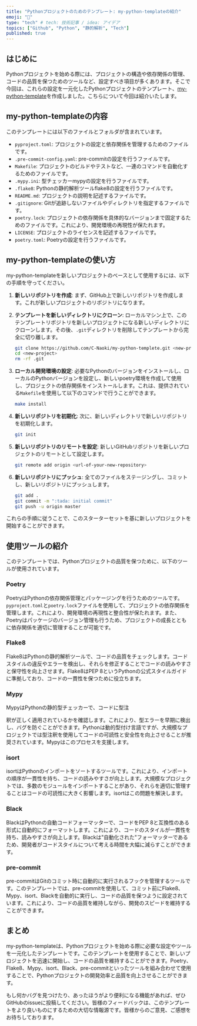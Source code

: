 ```yaml
---
title: "Pythonプロジェクトのためのテンプレート: my-python-templateの紹介"
emoji: "👏"
type: "tech" # tech: 技術記事 / idea: アイデア
topics: ["Github", "Python", "静的解析", "Tech"]
published: true
---
```

## はじめに

Pythonプロジェクトを始める際には、プロジェクトの構造や依存関係の管理、コードの品質を保つためのツールなど、設定すべき項目が多くあります。そこで今回は、これらの設定を一元化したPythonプロジェクトのテンプレート、[my-python-template](https://github.com/C-Naoki/my-python-template)を作成しました。こちらについて今回は紹介いたします。

## my-python-templateの内容

このテンプレートには以下のファイルとフォルダが含まれています。

- `pyproject.toml`: プロジェクトの設定と依存関係を管理するためのファイルです。
- `.pre-commit-config.yaml`: pre-commitの設定を行うファイルです。
- `Makefile`: プロジェクトのビルドやテストなど、一連のコマンドを自動化するためのファイルです。
- `.mypy.ini`: 型チェッカーmypyの設定を行うファイルです。
- `.flake8`: Pythonの静的解析ツールflake8の設定を行うファイルです。
- `README.md`: プロジェクトの説明を記述するファイルです。
- `.gitignore`: Gitが追跡しないファイルやディレクトリを指定するファイルです。
- `poetry.lock`: プロジェクトの依存関係を具体的なバージョンまで固定するためのファイルです。これにより、開発環境の再現性が保たれます。
- `LICENSE`: プロジェクトのライセンスを記述するファイルです。
- `poetry.toml`: Poetryの設定を行うファイルです。

## my-python-templateの使い方

my-python-templateを新しいプロジェクトのベースとして使用するには、以下の手順を守ってください。

1. **新しいリポジトリを作成**: まず、GitHub上で新しいリポジトリを作成します。これが新しいプロジェクトのリポジトリになります。

2. **テンプレートを新しいディレクトリにクローン**: ローカルマシン上で、このテンプレートリポジトリを新しいプロジェクトになる新しいディレクトリにクローンします。その後、`.git`ディレクトリを削除してテンプレートから完全に切り離します。
    ```bash
    git clone https://github.com/C-Naoki/my-python-templete.git <new-project>
    cd <new-project>
    rm -rf .git
    ```

3. **ローカル開発環境の設定**: 必要なPythonのバージョンをインストールし、ローカルのPythonバージョンを設定し、新しいpoetry環境を作成して使用し、プロジェクトの依存関係をインストールします。これは、提供されている`Makefile`を使用して以下のコマンドで行うことができます。

    ```bash
    make install
    ```

4. **新しいリポジトリを初期化**: 次に、新しいディレクトリで新しいリポジトリを初期化します。

    ```bash
    git init
    ```

5. **新しいリポジトリのリモートを設定**: 新しいGitHubリポジトリを新しいプロジェクトのリモートとして設定します。

    ```bash
    git remote add origin <url-of-your-new-repository>
    ```

6. **新しいリポジトリにプッシュ**: 全てのファイルをステージングし、コミットし、新しいリポジトリにプッシュします。

    ```bash
    git add .
    git commit -m ":tada: initial commit"
    git push -u origin master
    ```

これらの手順に従うことで、このスターターセットを基に新しいプロジェクトを開始することができます。

## 使用ツールの紹介

このテンプレートでは、Pythonプロジェクトの品質を保つために、以下のツールが使用されています。

### Poetry

PoetryはPythonの依存関係管理とパッケージングを行うためのツールです。`pyproject.toml`と`poetry.lock`ファイルを使用して、プロジェクトの依存関係を管理します。これにより、開発環境の再現性と整合性が保たれます。また、Poetryはパッケージのバージョン管理も行うため、プロジェクトの成長とともに依存関係を適切に管理することが可能です。

### Flake8

Flake8はPythonの静的解析ツールで、コードの品質をチェックします。コードスタイルの違反やエラーを検出し、それらを修正することでコードの読みやすさと保守性を向上させます。Flake8はPEP 8というPythonの公式スタイルガイドに準拠しており、コードの一貫性を保つために役立ちます。

### Mypy

MypyはPythonの静的型チェッカーで、コードに型注

釈が正しく適用されているかを確認します。これにより、型エラーを早期に検出し、バグを防ぐことができます。Pythonは動的型付け言語ですが、大規模なプロジェクトでは型注釈を使用してコードの可読性と安全性を向上させることが推奨されています。Mypyはこのプロセスを支援します。

### isort

isortはPythonのインポートをソートするツールです。これにより、インポートの順序が一貫性を持ち、コードの読みやすさが向上します。大規模なプロジェクトでは、多数のモジュールをインポートすることがあり、それらを適切に管理することはコードの可読性に大きく影響します。isortはこの問題を解決します。

### Black

BlackはPythonの自動コードフォーマッターで、コードをPEP 8と互換性のある形式に自動的にフォーマットします。これにより、コードのスタイルが一貫性を持ち、読みやすさが向上します。Blackは"自動化された"フォーマッターであるため、開発者がコードスタイルについて考える時間を大幅に減らすことができます。

### pre-commit

pre-commitはGitのコミット時に自動的に実行されるフックを管理するツールです。このテンプレートでは、pre-commitを使用して、コミット前にFlake8、Mypy、isort、Blackを自動的に実行し、コードの品質を保つように設定されています。これにより、コードの品質を維持しながら、開発のスピードを維持することができます。

## まとめ

my-python-templateは、Pythonプロジェクトを始める際に必要な設定やツールを一元化したテンプレートです。このテンプレートを使用することで、新しいプロジェクトを迅速に開始し、コードの品質を維持することができます。Poetry、Flake8、Mypy、isort、Black、pre-commitといったツールを組み合わせて使用することで、Pythonプロジェクトの開発効率と品質を向上させることができます。

もし何かバグを見つけたり、あったほうがより便利になる機能があれば、ぜひGitHubのissueに投稿してください。皆様のフィードバックは、このテンプレートをより良いものにするための大切な情報源です。皆様からのご意見、ご感想をお待ちしております。
